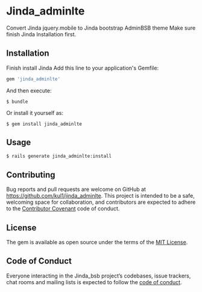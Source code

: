 # Jinda_adminlte

Convert Jinda jquery.mobile to Jinda bootstrap AdminBSB theme 
Make sure finish Jinda Installation first.


## Installation

Finish install Jinda
Add this line to your application's Gemfile:

```ruby
gem 'jinda_adminlte'
```

And then execute:

    $ bundle

Or install it yourself as:

    $ gem install jinda_adminlte

## Usage

    $ rails generate jinda_adminlte:install

## Contributing

Bug reports and pull requests are welcome on GitHub at https://github.com/kul1/jinda_adminlte. This project is intended to be a safe, welcoming space for collaboration, and contributors are expected to adhere to the [Contributor Covenant](http://contributor-covenant.org) code of conduct.

## License

The gem is available as open source under the terms of the [MIT License](https://opensource.org/licenses/MIT).

## Code of Conduct

Everyone interacting in the Jinda_bsb project’s codebases, issue trackers, chat rooms and mailing lists is expected to follow the [code of conduct](https://github.com/kul1/jinda_adminlte/blob/master/CODE_OF_CONDUCT.md).
